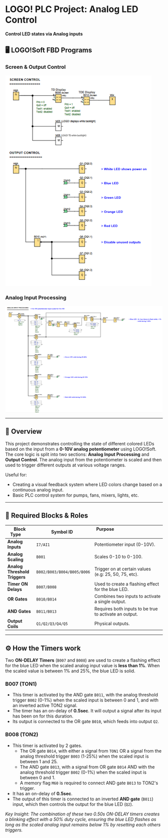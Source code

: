 # LOGO! PLC Project: Analog LED Control

**Control LED states via Analog inputs**

## 🖥️ LOGO!Soft FBD Programs

### Screen & Output Control
![Screen & Output Control](FBD_screenshot.png)

### Analog Input Processing
![Analog Input Processing](FBD_screenshot2.png)

---

## 📌 Overview
This project demonstrates controlling the state of different colored LEDs based on the input from a **0-10V analog potentiometer** using LOGO!Soft. The core logic is split into two sections: **Analog Input Processing** and **Output Control**. The analog input from the potentiometer is scaled and then used to trigger different outputs at various voltage ranges.

Useful for:
- Creating a visual feedback system where LED colors change based on a continuous analog input.
- Basic PLC control system for pumps, fans, mixers, lights, etc.

---

## 🧩 Required Blocks & Roles

| Block Type                    | Symbol ID                  | Purpose                                                |
|-------------------------------|----------------------------|--------------------------------------------------------|
| **Analog Inputs**             | `I7/AI1`                   | Potentiometer input (0-10V).                           |
| **Analog Scaling**            | `B001`                     | Scales 0-10 to 0-100.                                  |
| **Analog Threshold Triggers** | `B002/B003/B004/B005/B006` | Trigger on at certain values (e.g: 25, 50, 75, etc).   |
| **Timer ON Delays**           | `B007/B008`                | Used to create a flashing effect for the blue LED.     |
| **OR Gates**                  | `B010/B014`                | Combines two inputs to activate a single output.       |
| **AND Gates**                 | `B011/B013`                | Requires both inputs to be true to activate an output. |
| **Output Coils**              | `Q1/Q2/Q3/Q4/Q5`           | Physical outputs.                                      |

---

## ⚙️ How the Timers work

Two **ON-DELAY Timers** (`B007` and `B008`) are used to create a flashing effect for the blue LED when the scaled analog input value is **less than 1%**. When the scaled value is between 1% and 25%, the blue LED is solid.

### **B007 (TON1)**
- This timer is activated by the AND gate `B011`, with the analog threshold trigger `B002` (0-1%) when the scaled input is between 0 and 1, and with an inverted active TON2 signal.
- The timer has an on-delay of **0.5sec**. It will output a signal after its input has been on for this duration.
- Its output is connected to the OR gate `B010`, which feeds into output `Q2`.

### **B008 (TON2)**
- This timer is activated by 2 gates.
  - The OR gate `B014`, with either a signal from `TON1` OR a signal from the analog threshold trigger `B003` (1-25%) when the scaled input is between 1 and 25.
  - The AND gate `B013`, with a signal from OR gate `B014` AND with the analog threshold trigger `B002` (0-1%) when the scaled input is between 0 and 1.
  - A memory flag `M60` is required to connect AND gate `B013` to TON2's trigger.
- It has an on-delay of **0.5sec**.
- The output of this timer is connected to an inverted **AND gate** (`B011`) input, which then controls the output for the blue LED (`Q2`).

*Key Insight: The combination of these two 0.50s ON-DELAY timers creates a blinking effect with a 50% duty cycle, ensuring the blue LED flashes as long as the scaled analog input remains below 1% by resetting each others triggers.*